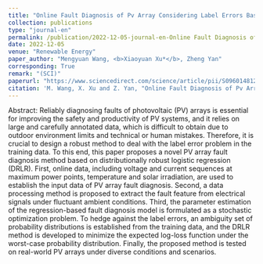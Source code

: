 ```yaml
---
title: "Online Fault Diagnosis of Pv Array Considering Label Errors Based on Distributionally Robust Logistic Regression"
collection: publications
type: "journal-en"
permalink: /publication/2022-12-05-journal-en-Online Fault Diagnosis of Pv Array Considering Label Errors Based on Distributionally Robust Logistic Regression
date: 2022-12-05
venue: "Renewable Energy"
paper_author: "Mengyuan Wang, <b>Xiaoyuan Xu*</b>, Zheng Yan"
corresponding: True
remark: "(SCI)"
paperurl: "https://www.sciencedirect.com/science/article/pii/S0960148122017840"
citation: 'M. Wang, X. Xu and Z. Yan, "Online Fault Diagnosis of Pv Array Considering Label Errors Based on Distributionally Robust Logistic Regression," <i>Renewable Energy</i>, vol. 203, pp. 68-80, 2023.'
---
```


Abstract:
Reliably diagnosing faults of photovoltaic (PV) arrays is essential for improving the safety and productivity of PV systems, and it relies on large and carefully annotated data, which is difficult to obtain due to outdoor environment limits and technical or human mistakes. Therefore, it is crucial to design a robust method to deal with the label error problem in the training data. To this end, this paper proposes a novel PV array fault diagnosis method based on distributionally robust logistic regression (DRLR). First, online data, including voltage and current sequences at maximum power points, temperature and solar irradiation, are used to establish the input data of PV array fault diagnosis. Second, a data processing method is proposed to extract the fault feature from electrical signals under fluctuant ambient conditions. Third, the parameter estimation of the regression-based fault diagnosis model is formulated as a stochastic optimization problem. To hedge against the label errors, an ambiguity set of probability distributions is established from the training data, and the DRLR method is developed to minimize the expected log-loss function under the worst-case probability distribution. Finally, the proposed method is tested on real-world PV arrays under diverse conditions and scenarios.